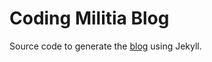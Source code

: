 # Coding Militia Blog
Source code to generate the [blog](https://blog.codingmilitia.com/) using Jekyll.
